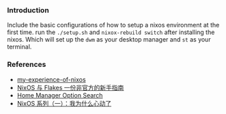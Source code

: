### Introduction
Include the basic configurations of how to setup a nixos environment at the first time. run the `./setup.sh` and `nixox-rebuild switch` after installing the nixos. Which will set up the `dwm` as your desktop manager and `st` as your terminal.


### References
- [my-experience-of-nixos](https://thiscute.world/posts/my-experience-of-nixos/)
- [NixOS 与 Flakes 一份非官方的新手指南](https://nixos-and-flakes.thiscute.world/zh/)
- [Home Manager Option Search](https://home-manager-options.extranix.com/)
- [NixOS 系列（一）：我为什么心动了](https://lantian.pub/article/modify-website/nixos-why.lantian/)

